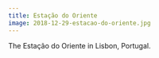```yaml
---
title: Estação do Oriente
image: 2018-12-29-estacao-do-oriente.jpg
---
```


The Estação do Oriente in Lisbon, Portugal.
